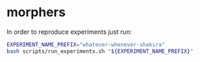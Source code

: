 # morphers

In order to reproduce experiments just run:
```bash
EXPERIMENT_NAME_PREFIX="whatever-whenever-shakira"
bash scripts/run_experiments.sh "${EXPERIMENT_NAME_PREFIX}"
```
